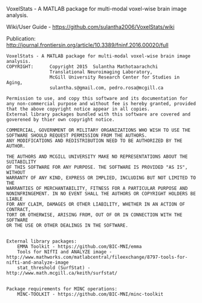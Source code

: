 VoxelStats - A MATLAB package for multi-modal voxel-wise brain image analysis. 

Wiki/User Guide - https://github.com/sulantha2006/VoxelStats/wiki

Publication: http://journal.frontiersin.org/article/10.3389/fninf.2016.00020/full




    VoxelStats - A MATLAB package for multi-modal voxel-wise brain image analysis. 
    COPYRIGHT:      Copyright 2015  Sulantha Mathotaarachchi
                    Translational Neuroimaging Laboratory,
                    McGill University Research Center for Studies in Aging,
                    sulantha.s@gmail.com, pedro.rosa@mcgill.ca

    Permission to use, and copy this software and its documentation for 
    any non-commercial purpose and without fee is hereby granted, provided
    that the above copyright notice appear in all copies. 
    External library packages bundled with this software are covered and 
    goverened by thier own copyright notice.

    COMMERCIAL, GOVERNMENT OR MILITARY ORGANIZATIONS WHO WISH TO USE THE 
    SOFTWARE SHOULD REQUEST PERMISSION FROM THE AUTHORS.
    ANY MODIFICATIONS AND REDISTRIBUTION NEED TO BE AUTHORIZED BY THE 
    AUTHOR. 

    THE AUTHORS AND MCGILL UNIVERSITY MAKE NO REPRESENTATIONS ABOUT THE SUITABILITY 
    OF THIS SOFTWARE FOR ANY PURPOSE. THE SOFTWARE IS PROVIDED "AS IS", WITHOUT 
    WARRANTY OF ANY KIND, EXPRESS OR IMPLIED, INCLUDING BUT NOT LIMITED TO THE 
    WARRANTIES OF MERCHANTABILITY, FITNESS FOR A PARTICULAR PURPOSE AND 
    NONINFRINGEMENT. IN NO EVENT SHALL THE AUTHORS OR COPYRIGHT HOLDERS BE LIABLE 
    FOR ANY CLAIM, DAMAGES OR OTHER LIABILITY, WHETHER IN AN ACTION OF CONTRACT, 
    TORT OR OTHERWISE, ARISING FROM, OUT OF OR IN CONNECTION WITH THE SOFTWARE 
    OR THE USE OR OTHER DEALINGS IN THE SOFTWARE.


    External library packages:
        EMMA Toolkit - https://github.com/BIC-MNI/emma
        Tools for NIfTI and ANALYZE image - http://www.mathworks.com/matlabcentral/fileexchange/8797-tools-for-nifti-and-analyze-image
        stat_threshold (SurfStat) - http://www.math.mcgill.ca/keith/surfstat/


    Package requirements for MINC operations: 
        MINC-TOOLKIT - https://github.com/BIC-MNI/minc-toolkit
